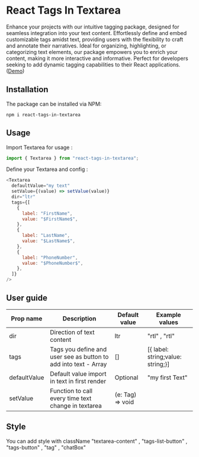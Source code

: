 # React Tags In Textarea

Enhance your projects with our intuitive tagging package, designed for seamless integration into your text content. Effortlessly define and embed customizable tags amidst text, providing users with the flexibility to craft and annotate their narratives. Ideal for organizing, highlighting, or categorizing text elements, our package empowers you to enrich your content, making it more interactive and informative. Perfect for developers seeking to add dynamic tagging capabilities to their React applications.([Demo](https://codesandbox.io/p/sandbox/react-tags-in-textarea-forked-5dfdr5 "Demo"))

## Installation

The package can be installed via NPM:

```
npm i react-tags-in-textarea
```

## Usage

Import Textarea for usage :

```js
import { Textarea } from "react-tags-in-textarea";
```

Define your Textarea and config :

```js
<Textarea
  defaultValue="my text"
  setValue={(value) => setValue(value)}
  dir="ltr"
  tags={[
    {
      label: "FirstName",
      value: "$FirstName$",
    },
    {
      label: "LastName",
      value: "$LastName$",
    },
    {
      label: "PhoneNumber",
      value: "$PhoneNumber$",
    },
  ]}
/>
```

## User guide

| Prop name    | Description                                                          | Default value    | Example values                    |
| ------------ | -------------------------------------------------------------------- | ---------------- | --------------------------------- |
| dir          | Direction of text content                                            | ltr              | "rtl" , "rtl"                     |
| tags         | Tags you define and user see as button to add into text - Array<Tag> | []               | [{ label: string;value: string;}] |
| defaultValue | Default value import in text in first render                         | Optional         | "my first Text"                   |
| setValue     | Function to call every time text change in textarea                  | (e: Tag) => void |                                   |

## Style

You can add style with className "textarea-content" , "tags-list-button" , "tags-button" , "tag" , "chatBox"
